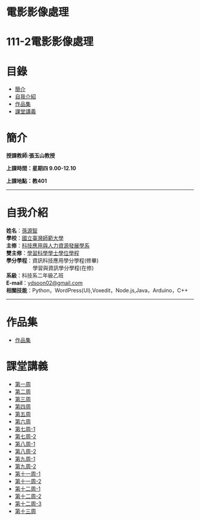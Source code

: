 # 電影影像處理
# 111-2電影影像處理
# 目錄
+ [簡介](https://github.com/yuancc12/Image-Processing#%E7%B0%A1%E4%BB%8B)
+ [自我介紹](https://github.com/yuancc12/Image-Processing#%E8%87%AA%E6%88%91%E4%BB%8B%E7%B4%B9)
+ [作品集](https://github.com/yuancc12/Image-Processing/blob/main/README.md#%E4%BD%9C%E6%A5%AD%E5%B0%88%E5%8D%80)
+ [課堂講義](https://github.com/yuancc12/Image-Processing/blob/main/README.md#%E8%AA%B2%E5%A0%82%E8%AC%9B%E7%BE%A9)

# 簡介
**授課教師:張玉山教授**

**上課時間：星期四 9.00-12.10**

**上課地點：教401**
***
# 自我介紹
**姓名**：[孫源智](https://yuancc12.github.io/web/mypages/)\
**學校**：[國立臺灣師範大學](https://www.ntnu.edu.tw/)\
**主修**：[科技應用與人力資源發展學系](https://www.tahrd.ntnu.edu.tw/)\
**雙主修**：[學習科學學士學位學程](https://www.upls.ntnu.edu.tw/)\
**學分學程**：資訊科技應用學分學程(修畢)\
&nbsp;&nbsp;&nbsp;&nbsp;&nbsp;&nbsp;&nbsp;&nbsp;&nbsp;&nbsp;&nbsp;&nbsp;&nbsp;&nbsp;&nbsp;&nbsp; &nbsp;學習與資訊學分學程(在修)\
**系級**：科技系二年級乙班\
**E-mail**：ydsoon02@gmail.com\
**相關技能**：Python，WordPress(UI),Voxedit，Node.js,Java，Arduino，C++
***
# 作品集
+ [作品集](https://drive.google.com/drive/folders/1egcmt-zTLVovPvQJJrsbWx0vskrxJKl1?usp=share_link)
# 課堂講義
+ [第一周](https://drive.google.com/drive/folders/1-iZTwh76d2YbIQcXrL4PvpyGunWYU7M4?usp=share_link)
+ [第二周](https://drive.google.com/drive/folders/1EOEVkKt4cGgQf6r84ZzniS3JoMCjnct7?usp=share_link)
+ [第三周](https://drive.google.com/drive/folders/1MGo76MruGhCNj6BJt0JpKnVX4XhPeU3F?usp=share_link)
+ [第四周](https://drive.google.com/drive/folders/1u9xSVqMoislnKot0xr8-Fyn3LKgBuWbQ?usp=share_link)
+ [第五周](https://drive.google.com/drive/folders/1N4JBvfOUFAkRncv7GxAzdd1nClt7B60D?usp=share_link)
+ [第六周](https://drive.google.com/drive/folders/1ieZfL-VSsmZmdKKe3f7EyM7PrFhGXewF?usp=share_link)
+ [第七周-1](https://drive.google.com/drive/folders/1GqAoT8ixkkHc7qJGgu9pC2BUZ7Me858d?usp=share_link)
+ [第七周-2](https://drive.google.com/drive/folders/15yMWgn8Yn1qSJy5ANXkLLID72KJI4Hey?usp=share_link)
+ [第八周-1](https://drive.google.com/file/d/1Zj5-o5DJMu2wlRipA_Jokncqpx-Vorx9/view?usp=share_link)
+ [第八周-2](https://drive.google.com/file/d/1VVnqluppvudnG-B13hMDETEvo3GLghg-/view?usp=share_link)
+ [第九周-1](https://drive.google.com/drive/folders/1QWi_KKsUPp7fzE2uX7to5zE_nLe9Z5i_?usp=share_link)
+ [第九周-2](https://drive.google.com/drive/folders/1Co5VmprLz-cA8bQuk0I2r1pvlw7ZuWS0?usp=share_link)
+ [第十一周-1](https://drive.google.com/drive/folders/1J0W_zJHNohyrSfwA2p3Z1pWnC7MqsLRr?usp=share_link)
+ [第十一周-2](https://drive.google.com/drive/folders/1cXwX3jneo9GuSVtepcC8rMFOqaTslVVX?usp=share_link)
+ [第十二周-1](https://drive.google.com/drive/folders/1g04F_eubgm_Fz5GDE1JFZ7wHHK77-EhS?usp=share_link)
+ [第十二周-2](https://drive.google.com/drive/folders/1rf12Yxo4BBer1J4hg8WtQjmoSlZtC9mD?usp=share_link)
+ [第十二周-3](https://drive.google.com/drive/folders/1rSZkws3dZ-jV4qsHCphQqnKfsLWCexNS?usp=share_link)
+ [第十三周](https://drive.google.com/drive/folders/1wfJhRboHSAkzKuxd7eHRXDa65S9DCl4d?usp=sharing)
